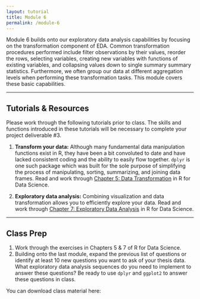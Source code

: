 ```yaml
---
layout: tutorial
title: Module 6
permalink: /module-6
---
```


Module 6 builds onto our exploratory data analysis capabilities by focusing on the transformation component of EDA. Common transformation procedures performed include filter observations by their values, reorder the rows, selecting variables, creating new variables with functions of existing variables, and collapsing values down to single summary summary statistics. Furthermore, we often group our data at different aggregation levels when performing these transformation tasks.  This module covers these basic capabilities.

<hr>

## Tutorials & Resources

Please work through the following tutorials prior to class. The skills and functions introduced in these tutorials will be necessary to complete your project deliverable #3.

1. __Transform your data:__ Although many fundamental data manipulation functions exist in R, they have been a bit convoluted to date and have lacked consistent coding and the ability to easily flow together. `dplyr` is one such package which was built for the sole purpose of simplifying the process of manipulating, sorting, summarizing, and joining data frames.  Read and work through [Chapter 5: Data Transformation](http://r4ds.had.co.nz/transform.html) in R for Data Science.

2. __Exploratory data analysis:__ Combining visualization and data transformation allows you to efficiently explore your data. Read and work through [Chapter 7: Exploratory Data Analysis](http://r4ds.had.co.nz/exploratory-data-analysis.html) in R for Data Science. 


<hr>

## Class Prep

1. Work through the exercises in Chapters 5 & 7 of R for Data Science.
2. Building onto the last module, expand the previous list of questions or identify at least 10 new questions you want to ask of your thesis data.  What exploratory data analysis sequences do you need to implement to answer these questions?  Be ready to use `dplyr` and `ggplot2` to answer these questions in class.

You can download class material here: &nbsp; <a href="https://www.dropbox.com/sh/9jpldjzfnuwjsgb/AACALEFMv183eJR7ISkw9zCja?dl=1" style="color:black;"><i class="fa fa-cloud-download" style="font-size:1em"></i></a>
